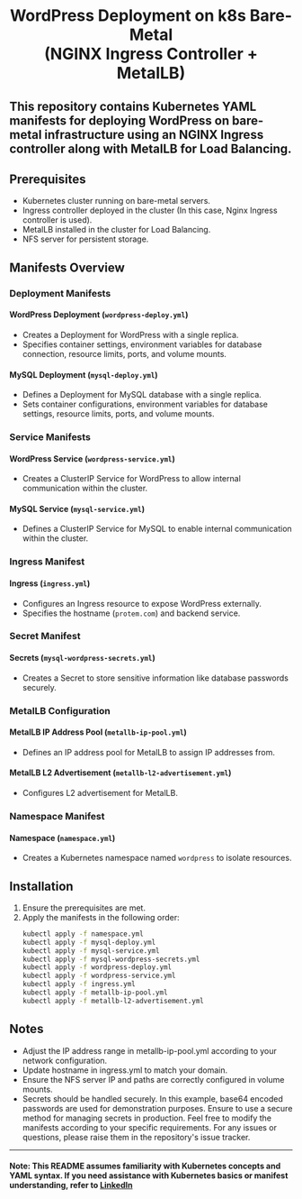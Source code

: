 <h1 align="center">
  WordPress Deployment on k8s Bare-Metal <br>(NGINX Ingress Controller + MetalLB)
</h1>

This repository contains Kubernetes YAML manifests for deploying WordPress on bare-metal infrastructure using an NGINX Ingress controller along with MetalLB for Load Balancing.
---

## Prerequisites

- Kubernetes cluster running on bare-metal servers.
- Ingress controller deployed in the cluster (In this case, Nginx Ingress controller is used).
- MetalLB installed in the cluster for Load Balancing.
- NFS server for persistent storage.

## Manifests Overview

### Deployment Manifests

#### WordPress Deployment (`wordpress-deploy.yml`)
- Creates a Deployment for WordPress with a single replica.
- Specifies container settings, environment variables for database connection, resource limits, ports, and volume mounts.

#### MySQL Deployment (`mysql-deploy.yml`)
- Defines a Deployment for MySQL database with a single replica.
- Sets container configurations, environment variables for database settings, resource limits, ports, and volume mounts.

### Service Manifests

#### WordPress Service (`wordpress-service.yml`)
- Creates a ClusterIP Service for WordPress to allow internal communication within the cluster.

#### MySQL Service (`mysql-service.yml`)
- Defines a ClusterIP Service for MySQL to enable internal communication within the cluster.

### Ingress Manifest

#### Ingress (`ingress.yml`)
- Configures an Ingress resource to expose WordPress externally.
- Specifies the hostname (`protem.com`) and backend service.

### Secret Manifest

#### Secrets (`mysql-wordpress-secrets.yml`)
- Creates a Secret to store sensitive information like database passwords securely.

### MetalLB Configuration

#### MetalLB IP Address Pool (`metallb-ip-pool.yml`)
- Defines an IP address pool for MetalLB to assign IP addresses from.

#### MetalLB L2 Advertisement (`metallb-l2-advertisement.yml`)
- Configures L2 advertisement for MetalLB.

### Namespace Manifest

#### Namespace (`namespace.yml`)
- Creates a Kubernetes namespace named `wordpress` to isolate resources.

## Installation

1. Ensure the prerequisites are met.
2. Apply the manifests in the following order:
   ```bash
   kubectl apply -f namespace.yml
   kubectl apply -f mysql-deploy.yml
   kubectl apply -f mysql-service.yml
   kubectl apply -f mysql-wordpress-secrets.yml
   kubectl apply -f wordpress-deploy.yml
   kubectl apply -f wordpress-service.yml
   kubectl apply -f ingress.yml
   kubectl apply -f metallb-ip-pool.yml
   kubectl apply -f metallb-l2-advertisement.yml

## Notes
- Adjust the IP address range in metallb-ip-pool.yml according to your network configuration.
- Update hostname in ingress.yml to match your domain.
- Ensure the NFS server IP and paths are correctly configured in volume mounts.
- Secrets should be handled securely. In this example, base64 encoded passwords are used for demonstration purposes. Ensure to use a secure method for managing secrets in production.
Feel free to modify the manifests according to your specific requirements.
For any issues or questions, please raise them in the repository's issue tracker.
---
#### Note: This README assumes familiarity with Kubernetes concepts and YAML syntax. If you need assistance with Kubernetes basics or manifest understanding, refer to [LinkedIn](https://www.linkedin.com/in/jean-luc-mpande-75981a23b/)
